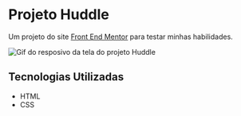 # Projeto Huddle
Um projeto do site [Front End Mentor](https://www.frontendmentor.io/) para testar minhas habilidades.

<img src="src/images/gifs/huddle.gif" alt="Gif do resposivo da tela do projeto Huddle">

## Tecnologias Utilizadas
- HTML
- CSS

